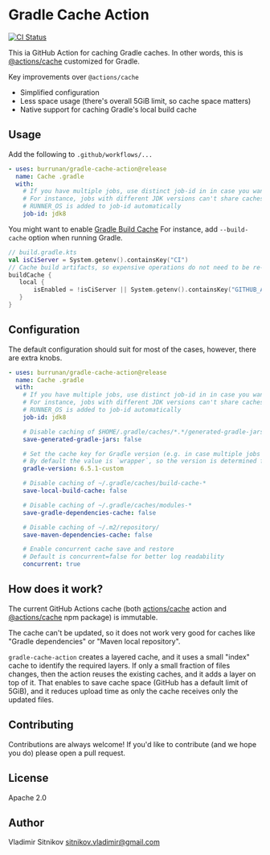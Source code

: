 # Gradle Cache Action

[![CI Status](https://github.com/burrunan/gradle-cache-action/workflows/CI/badge.svg)](https://github.com/burrunan/gradle-cache-action/actions)

This ia GitHub Action for caching Gradle caches.
In other words, this is [@actions/cache](https://github.com/actions/cache) customized for Gradle.

Key improvements over `@actions/cache`
- Simplified configuration 
- Less space usage (there's overall 5GiB limit, so cache space matters)
- Native support for caching Gradle's local build cache

## Usage

Add the following to `.github/workflows/...`

```yaml
- uses: burrunan/gradle-cache-action@release
  name: Cache .gradle
  with:
    # If you have multiple jobs, use distinct job-id in in case you want to split caches
    # For instance, jobs with different JDK versions can't share caches
    # RUNNER_OS is added to job-id automatically
    job-id: jdk8
```

You might want to enable [Gradle Build Cache](https://docs.gradle.org/current/userguide/build_cache.html)
For instance, add `--build-cache` option when running Gradle.

```kotlin
// build.gradle.kts
val isCiServer = System.getenv().containsKey("CI")
// Cache build artifacts, so expensive operations do not need to be re-computed
buildCache {
   local {
       isEnabled = !isCiServer || System.getenv().containsKey("GITHUB_ACTIONS")
   }
}
```

## Configuration

The default configuration should suit for most of the cases, however, there are extra knobs.

```yaml
- uses: burrunan/gradle-cache-action@release
  name: Cache .gradle
  with:
    # If you have multiple jobs, use distinct job-id in in case you want to split caches
    # For instance, jobs with different JDK versions can't share caches
    # RUNNER_OS is added to job-id automatically
    job-id: jdk8

    # Disable caching of $HOME/.gradle/caches/*.*/generated-gradle-jars
    save-generated-gradle-jars: false

    # Set the cache key for Gradle version (e.g. in case multiple jobs use different versions)
    # By default the value is `wrapper`, so the version is determined from the gradle-wrapper.properties   
    gradle-version: 6.5.1-custom

    # Disable caching of ~/.gradle/caches/build-cache-*
    save-local-build-cache: false

    # Disable caching of ~/.gradle/caches/modules-*
    save-gradle-dependencies-cache: false

    # Disable caching of ~/.m2/repository/
    save-maven-dependencies-cache: false

    # Enable concurrent cache save and restore
    # Default is concurrent=false for better log readability
    concurrent: true
```

## How does it work?

The current GitHub Actions cache (both [actions/cache](https://github.com/actions/cache) action and
[@actions/cache](https://github.com/actions/toolkit/tree/main/packages/cache) npm package) is immutable.

The cache can't be updated, so it does not work very good for caches like "Gradle dependencies" or "Maven local repository".

`gradle-cache-action` creates a layered cache, and it uses a small "index" cache to identify the required layers.
If only a small fraction of files changes, then the action reuses the existing caches, and it adds a layer on top of it.
That enables to save cache space (GitHub has a default limit of 5GiB), and it reduces upload time as only
the cache receives only the updated files.

## Contributing

Contributions are always welcome! If you'd like to contribute (and we hope you do) please open a pull request.

## License

Apache 2.0

## Author

Vladimir Sitnikov <sitnikov.vladimir@gmail.com>
